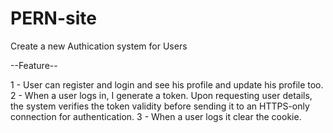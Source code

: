 # PERN-site

Create a new Authication system for Users 

--Feature--

1 - User can register and login and see his profile and update his profile too.
2 - When a user logs in, I generate a token. Upon requesting user details, the system verifies the token validity before sending it to an HTTPS-only connection for authentication.
3 - When a user logs it clear the cookie.